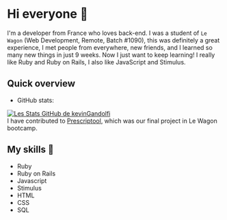 # Hi everyone 👋

I'm a developer from France who loves back-end. I was a student of `Le Wagon` (Web Development, Remote, Batch #1090), this was definitely a great experience, I met people from everywhere, new friends, and I learned so many new things in just 9 weeks. Now I just want to keep learning!
I really like Ruby and Ruby on Rails, I also like JavaScript and Stimulus.

## Quick overview
* GitHub stats:  

[![Les Stats GitHub de kevinGandolfi](https://github-readme-stats.vercel.app/api?username=kevinGandolfi)](https://github.com/kevinGandolfi/github-readme-stats)
</br>
I have contributed to <a href="https://github.com/33clouds/prescriptool">Prescriptool</a>, which was our final project in Le Wagon bootcamp.

## My skills 📜

- Ruby
- Ruby on Rails
- Javascript
- Stimulus
- HTML
- CSS
- SQL
